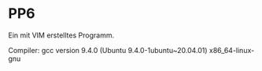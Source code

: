 # PP6
<p> Ein mit VIM erstelltes Programm.</p>
<p>Compiler: gcc version 9.4.0 (Ubuntu 9.4.0-1ubuntu~20.04.01) x86_64-linux-gnu</p>
